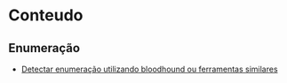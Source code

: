 
# Conteudo

## Enumeração

- [Detectar enumeração utilizando bloodhound ou ferramentas similares](https://github.com/SecurityEveryDay/secday/blob/main/rules/windows/builtin/security/detectar_enumeracao_bloodhound.md)
